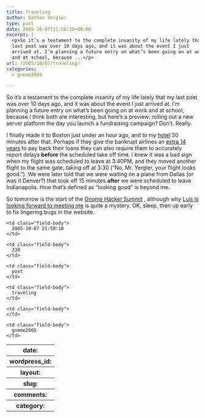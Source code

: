 ```yaml
---
title: Traveling
author: Nathan Yergler
type: post
date: 2005-10-07T21:58:10+00:00
excerpt: |
  <p>So it’s a testament to the complete insanity of my life lately that my
  last post was over 10 days ago, and it was about the event I just
  arrived at. I’m planning a future entry on what’s been going on at work
  and at school, because ...</p>
url: /2005/10/07/traveling/
categories:
  - gnome2005

---
```

So it’s a testament to the complete insanity of my life lately that my last post was over 10 days ago, and it was about the event I just arrived at. I’m planning a future entry on what’s been going on at work and at school, because I think both are interesting, but here’s a preview: rolling out a new server platform the day you launch a fundraising campaign? Don’t. Really.

I finally made it to Boston just under an hour ago, and to my [hotel][1]  30 minutes after that. Perhaps if they give the bankrupt airlines an [extra 14 years][2]  to pay back their loans they can also require them to accurately report delays **before** the scheduled take off time. I knew it was a bad sign when my flight was scheduled to leave at 3:<span class="caps">40PM</span>, and they moved another flight to the same gate, taking off at 3:30 (“No, Mr. Yergler, your flight looks good.”). We were later told that we were waiting on a plane from Dallas (or was it Denver?) that took off 15 minutes **after** we were scheduled to leave Indianapolis. How that’s defined as “looking good” is beyond me.

So tomorrow is the start of the [Gnome Hacker Summit][3] , although why [Luis is looking forward to meeting me][4]  is quite a mystery. <span class="caps">OK</span>, sleep, then up early to fix lingering bugs in the website.

<table class="docutils field-list" frame="void" rules="none">
  <col class="field-name" /> <col class="field-body" /> <tr class="field">
    <th class="field-name">
      date:
    </th>

    <td class="field-body">
      2005-10-07 21:58:10
    </td>
  </tr>

  <tr class="field">
    <th class="field-name">
      wordpress_id:
    </th>

    <td class="field-body">
      339
    </td>
  </tr>

  <tr class="field">
    <th class="field-name">
      layout:
    </th>

    <td class="field-body">
      post
    </td>
  </tr>

  <tr class="field">
    <th class="field-name">
      slug:
    </th>

    <td class="field-body">
      traveling
    </td>
  </tr>

  <tr class="field">
    <th class="field-name">
      comments:
    </th>

    <td class="field-body">
    </td>
  </tr>

  <tr class="field">
    <th class="field-name">
      category:
    </th>

    <td class="field-body">
      gnome2005
    </td>
  </tr>
</table>

 [1]: http://www.hotelatmit.com/
 [2]: http://in.today.reuters.com/news/newsArticle.aspx?type=businessNews&storyID=2005-10-07T153226Z_01_NOOTR_RTRJONC_0_India-218449-1.xml&archived=False
 [3]: http://live.gnome.org/Boston2005
 [4]: http://tieguy.org/blog/index.cgi/479